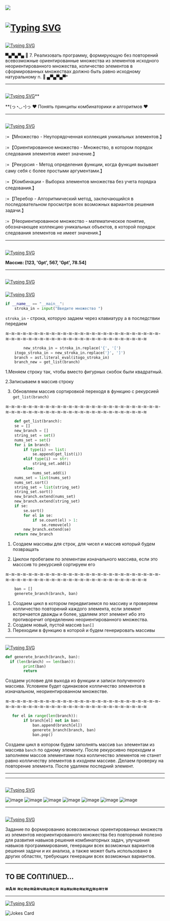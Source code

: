 
![](https://komarev.com/ghpvc/?username=Kukrynitza)
# [![Typing SVG](https://readme-typing-svg.herokuapp.com?font=Micro+5&size=50&pause=1000&color=48D13C&random=false&width=435&lines=Condition+2+lr+(option+7))](https://git.io/typing-svg)

##
[![Typing SVG](https://readme-typing-svg.herokuapp.com?font=Micro+5&size=50&pause=1000&color=48D13C&random=false&width=435&lines=Task)](https://git.io/typing-svg)

▀▄▀▄▀▄   🎀  7. Реализовать программу, формирующую без повторений всевозможные ориентированные
множества из элементов исходного неориентированного множества, количество
элементов в сформированных множествах должно быть равно исходному натуральному n.  🎀   ▄▀▄▀▄▀*

---

##
[![Typing SVG](https://readme-typing-svg.herokuapp.com?font=Micro+5&size=50&pause=1000&color=48D13C&random=false&width=435&lines=Target)](https://git.io/typing-svg)**

**(っ◔◡◔)っ ♥ Понять принципы комбинаторики и алгоритмов ♥

---

##
[![Typing SVG](https://readme-typing-svg.herokuapp.com?font=Micro+5&size=50&pause=1000&color=48D13C&random=false&width=435&lines=Key+Consept)](https://git.io/typing-svg)
 
 :=【Множество - Неупорядоченная коллекция уникальных элементов.】
 
 :=【Ориентированное множество - Множество, в котором порядок следования элементов имеет значение.】
 
 :=【﻿Рекурсия - Метод определения функции, когда функция вызывает саму себя с более простыми аргументами.】
 
 :=【﻿Комбинации - Выборка элементов множества без учета порядка следования.】
 
 :=【﻿Перебор - Алгоритмический метод, заключающийся в последовательном просмотре всех возможных вариантов решения задачи.】

 :=【Неориентированное множество - математическое понятие, обозначающее коллекцию уникальных объектов, в которой порядок следования элементов не имеет значения.】

---

##
[![Typing SVG](https://readme-typing-svg.herokuapp.com?font=Micro+5&size=50&pause=1000&color=48D13C&random=false&width=435&lines=Test)](https://git.io/typing-svg)

**Массив:  [123, 'Gpt', 567, 'Gpt', 78.54]**

---
##
[![Typing SVG](https://readme-typing-svg.herokuapp.com?font=Micro+5&size=50&pause=1000&color=48D13C&random=false&width=435&lines=Code+Parsing)](https://git.io/typing-svg)

###
[![Typing SVG](https://readme-typing-svg.herokuapp.com?font=Micro+5&size=50&pause=1000&color=48D13C&random=false&width=435&lines=Passing+the+array)](https://git.io/typing-svg)

```python
if __name__ == "__main__":
    stroka_in = input("Введите множество ")
```
`stroka_in` - строка, которую задаем через клавиатуру а в последствии передаем

≋-≋-≋-≋-≋-≋-≋-≋-≋-≋-≋-≋-≋-≋-≋-≋-≋-≋-≋-≋-≋-≋-≋-≋-≋-≋-≋-≋-≋-≋-≋-≋-≋-≋-≋-≋-≋-≋-≋-≋-≋-≋-≋-≋-≋-≋-≋-≋-≋-≋-≋-≋

```python
        new_stroka_in = stroka_in.replace('{', '[')
    itogo_stroka_in = new_stroka_in.replace('}', ']')
    branch = ast.literal_eval(itogo_stroka_in)
    branch_new = get_list(branch)
```
1.Меняем строку так, чтобы вместо фигурных скобок были квадратный.

2.Записываем в массив строку

3. Обновляем массив сортировкой переходя в функцию с рекурсией `get_list(branch)`

≋-≋-≋-≋-≋-≋-≋-≋-≋-≋-≋-≋-≋-≋-≋-≋-≋-≋-≋-≋-≋-≋-≋-≋-≋-≋-≋-≋-≋-≋-≋-≋-≋-≋-≋-≋-≋-≋-≋-≋-≋-≋-≋-≋-≋-≋-≋-≋-≋-≋-≋-≋

```python
    def get_list(branch):
    se = []
    new_branch = []
    string_set = set()
    nums_set = set()
    for i in branch:
        if type(i) == list:
            se.append(get_list(i))
        elif type(i) == str:
            string_set.add(i)
        else:
            nums_set.add(i)
    nums_set = list(nums_set)
    nums_set.sort()
    string_set = list(string_set)
    string_set.sort()
    new_branch.extend(nums_set)
    new_branch.extend(string_set)
    if se:
        se.sort()
        for el in se:
            if se.count(el) > 1:
                se.remove(el)
        new_branch.extend(se)
    return new_branch
```

1. Создаем массивы для строк, для чисел и массив который будем позвращать

2. Циклои пробегаем по элементам изначального массива, если это масссив то рекурсией сортируем его 

≋-≋-≋-≋-≋-≋-≋-≋-≋-≋-≋-≋-≋-≋-≋-≋-≋-≋-≋-≋-≋-≋-≋-≋-≋-≋-≋-≋-≋-≋-≋-≋-≋-≋-≋-≋-≋-≋-≋-≋-≋-≋-≋-≋-≋-≋-≋-≋-≋-≋-≋-≋

```python
    ban = []
    generete_branch(branch, ban)
```

1. Создаем цикл в котором передвигаемся по массиву и проверяем колличество повторений каждого элемента, если элемент встречается дважды и более, удаляем этот элемент ибо это противоречит определению неориентированного множества.
2. Создаем новый, пустой массив `ban[]`
3. Переходим в функцию в которой и будем генерировать массивы

---
###
[![Typing SVG](https://readme-typing-svg.herokuapp.com?font=Micro+5&size=50&pause=1000&color=48D13C&random=false&width=435&lines=Recursive+function)](https://git.io/typing-svg)

```python
def generete_branch(branch, ban):
  if (len(branch) == len(ban)):
        print(ban)
        return
```
Создаем условие для выхода из функции и записи полученного массива. Условием будет одинаковое колличество элементов в изначальном, неориентированном множестве.

≋-≋-≋-≋-≋-≋-≋-≋-≋-≋-≋-≋-≋-≋-≋-≋-≋-≋-≋-≋-≋-≋-≋-≋-≋-≋-≋-≋-≋-≋-≋-≋-≋-≋-≋-≋-≋-≋-≋-≋-≋-≋-≋-≋-≋-≋-≋-≋-≋-≋-≋-≋


```python
   for el in range(len(branch)):
        if branch[el] not in ban:
            ban.append(branch[el])
            generete_branch(branch, ban)
            ban.pop()
```
Создаем цикл в котором будем заполнять массив `ban` элементам из массива `banch` по одному элементу. После рекурсивно переходим и заполняем массов элементами пока колличество элементов не станет равно колличеству элементов в иходнем массиве. Делаем проверку на повторение элемента. После удаляем последний элемент. 

---

---

##
[![Typing SVG](https://readme-typing-svg.herokuapp.com?font=Micro+5&size=50&pause=1000&color=48D13C&random=false&width=435&lines=result)](https://git.io/typing-svg)


![image](https://github.com/iis-32170x/RPIIS/assets/144555463/885f7366-31cd-4701-8ff7-b4efb0d875b6)
![image](https://github.com/iis-32170x/RPIIS/assets/144555463/dbfc57a2-1618-4708-a12a-49f8fff409e6)
![image](https://github.com/iis-32170x/RPIIS/assets/144555463/4698c904-a692-4b3f-845f-bc6c8c07bf0c)
![image](https://github.com/iis-32170x/RPIIS/assets/144555463/a8bc9feb-c7b4-409b-8b5f-e727bedc8a6b)
![image](https://github.com/iis-32170x/RPIIS/assets/144555463/865fa915-a119-4088-b7e9-7b7c72de420c)
![image](https://github.com/iis-32170x/RPIIS/assets/144555463/24251ad9-719a-4f16-b4a4-41066e1e390e)
![image](https://github.com/iis-32170x/RPIIS/assets/144555463/ec19c63a-99dd-4b7f-be0c-e1920a7c9b39)

---
##
[![Typing SVG](https://readme-typing-svg.herokuapp.com?font=Micro+5&size=50&pause=1000&color=48D13C&random=false&width=435&lines=Conclusion)](https://git.io/typing-svg)


Задание по формированию всевозможных ориентированных множеств из элементов неориентированного множества без повторений полезно для развития навыков решения комбинаторных задач, улучшения навыков программирования, генерации всех возможных вариантов решения задачи и их анализа, а также может быть использовано в других областях, требующих генерации всех возможных вариантов.
   
---

## TO ᗷE ᑕOᑎTIᑎᑌEᗪ...
**≋А≋ ≋с≋е≋й≋ч≋а≋с≋ ≋а≋н≋е≋к≋д≋о≋т≋**

---
 <a href="https://git.io/typing-svg"><img src="https://readme-typing-svg.herokuapp.com?font=Italic&size=35&pause=1000&color=661E1E&center=&vCenter=&multiline=true&repeat=&random=&width=435&lines=%D0%97%D0%B0%D1%81%D0%BB%D1%83%D0%B6%D0%B5%D0%BD%D0%BD%D1%8B%D0%B9+%D0%B0%D0%BD%D0%B5%D0%BA%D0%B4%D0%BE%D1%82)" alt="Typing SVG" /></a>
 
<img src="https://readme-jokes.vercel.app/api" alt="Jokes Card" />
